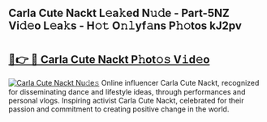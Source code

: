## Carla Cute Nackt L𝚎a𝚔ed N𝚞𝚍e - Part-5NZ Vi𝚍𝚎o L𝚎a𝚔s - H𝚘𝚝 O𝚗𝚕yf𝚊ns P𝚑𝚘tos kJ2pv

# <h2><a href="http://kf85pat.oniu.top/?m=Carla+Cute+Nackt">🔗👉 🔴 Carla Cute Nackt P𝚑ot𝚘𝚜 V𝚒d𝚎o</a></h2>

[![Carla Cute Nackt Nu𝚍e𝚜](https://i.imgur.com/0qMVB7G.gif)](http://kf85pat.oniu.top/?m=Carla+Cute+Nackt)
Online influencer Carla Cute Nackt, recognized for disseminating dance and lifestyle ideas, through performances and personal vlogs. Inspiring activist Carla Cute Nackt, celebrated for their passion and commitment to creating positive change in the world.  
